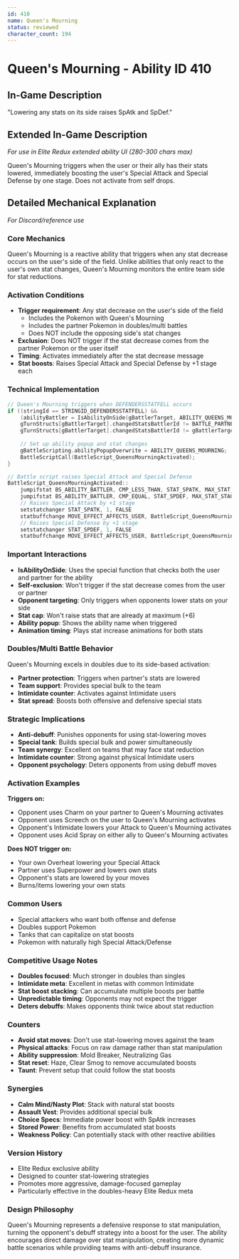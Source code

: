 ```yaml
---
id: 410
name: Queen's Mourning
status: reviewed
character_count: 194
---
```


# Queen's Mourning - Ability ID 410

## In-Game Description
"Lowering any stats on its side raises SpAtk and SpDef."

## Extended In-Game Description
*For use in Elite Redux extended ability UI (280-300 chars max)*

Queen's Mourning triggers when the user or their ally has their stats lowered, immediately boosting the user's Special Attack and Special Defense by one stage. Does not activate from self drops.

## Detailed Mechanical Explanation
*For Discord/reference use*

### Core Mechanics
Queen's Mourning is a reactive ability that triggers when any stat decrease occurs on the user's side of the field. Unlike abilities that only react to the user's own stat changes, Queen's Mourning monitors the entire team side for stat reductions.

### Activation Conditions
- **Trigger requirement**: Any stat decrease on the user's side of the field
  - Includes the Pokemon with Queen's Mourning
  - Includes the partner Pokemon in doubles/multi battles  
  - Does NOT include the opposing side's stat changes
- **Exclusion**: Does NOT trigger if the stat decrease comes from the partner Pokemon or the user itself
- **Timing**: Activates immediately after the stat decrease message
- **Stat boosts**: Raises Special Attack and Special Defense by +1 stage each

### Technical Implementation
```c
// Queen's Mourning triggers when DEFENDERSSTATFELL occurs
if ((stringId == STRINGID_DEFENDERSSTATFELL) && 
    (abilityBattler = IsAbilityOnSide(gBattlerTarget, ABILITY_QUEENS_MOURNING)) &&
    gTurnStructs[gBattlerTarget].changedStatsBattlerId != BATTLE_PARTNER(gBattlerTarget) &&
    gTurnStructs[gBattlerTarget].changedStatsBattlerId != gBattlerTarget) {
    
    // Set up ability popup and stat changes
    gBattleScripting.abilityPopupOverwrite = ABILITY_QUEENS_MOURNING;
    BattleScriptCall(BattleScript_QueensMourningActivated);
}

// Battle script raises Special Attack and Special Defense
BattleScript_QueensMourningActivated::
    jumpifstat BS_ABILITY_BATTLER, CMP_LESS_THAN, STAT_SPATK, MAX_STAT_STAGE, BattleScript_QueensMourning_AttackUpDoAnim
    jumpifstat BS_ABILITY_BATTLER, CMP_EQUAL, STAT_SPDEF, MAX_STAT_STAGE, BattleScript_QueensMourning_End
    // Raises Special Attack by +1 stage
    setstatchanger STAT_SPATK, 1, FALSE
    statbuffchange MOVE_EFFECT_AFFECTS_USER, BattleScript_QueensMourning_DefenseUpDoAnim
    // Raises Special Defense by +1 stage  
    setstatchanger STAT_SPDEF, 1, FALSE
    statbuffchange MOVE_EFFECT_AFFECTS_USER, BattleScript_QueensMourning_End
```

### Important Interactions
- **IsAbilityOnSide**: Uses the special function that checks both the user and partner for the ability
- **Self-exclusion**: Won't trigger if the stat decrease comes from the user or partner
- **Opponent targeting**: Only triggers when opponents lower stats on your side
- **Stat cap**: Won't raise stats that are already at maximum (+6)
- **Ability popup**: Shows the ability name when triggered
- **Animation timing**: Plays stat increase animations for both stats

### Doubles/Multi Battle Behavior
Queen's Mourning excels in doubles due to its side-based activation:
- **Partner protection**: Triggers when partner's stats are lowered
- **Team support**: Provides special bulk to the team
- **Intimidate counter**: Activates against Intimidate users
- **Stat spread**: Boosts both offensive and defensive special stats

### Strategic Implications
- **Anti-debuff**: Punishes opponents for using stat-lowering moves
- **Special tank**: Builds special bulk and power simultaneously  
- **Team synergy**: Excellent on teams that may face stat reduction
- **Intimidate counter**: Strong against physical Intimidate users
- **Opponent psychology**: Deters opponents from using debuff moves

### Activation Examples
**Triggers on:**
- Opponent uses Charm on your partner to Queen's Mourning activates
- Opponent uses Screech on the user to Queen's Mourning activates  
- Opponent's Intimidate lowers your Attack to Queen's Mourning activates
- Opponent uses Acid Spray on either ally to Queen's Mourning activates

**Does NOT trigger on:**
- Your own Overheat lowering your Special Attack
- Partner uses Superpower and lowers own stats
- Opponent's stats are lowered by your moves
- Burns/items lowering your own stats

### Common Users
- Special attackers who want both offense and defense
- Doubles support Pokemon
- Tanks that can capitalize on stat boosts
- Pokemon with naturally high Special Attack/Defense

### Competitive Usage Notes
- **Doubles focused**: Much stronger in doubles than singles
- **Intimidate meta**: Excellent in metas with common Intimidate
- **Stat boost stacking**: Can accumulate multiple boosts per battle
- **Unpredictable timing**: Opponents may not expect the trigger
- **Deters debuffs**: Makes opponents think twice about stat reduction

### Counters
- **Avoid stat moves**: Don't use stat-lowering moves against the team
- **Physical attacks**: Focus on raw damage rather than stat manipulation
- **Ability suppression**: Mold Breaker, Neutralizing Gas
- **Stat reset**: Haze, Clear Smog to remove accumulated boosts
- **Taunt**: Prevent setup that could follow the stat boosts

### Synergies
- **Calm Mind/Nasty Plot**: Stack with natural stat boosts
- **Assault Vest**: Provides additional special bulk
- **Choice Specs**: Immediate power boost with SpAtk increases
- **Stored Power**: Benefits from accumulated stat boosts
- **Weakness Policy**: Can potentially stack with other reactive abilities

### Version History
- Elite Redux exclusive ability
- Designed to counter stat-lowering strategies
- Promotes more aggressive, damage-focused gameplay
- Particularly effective in the doubles-heavy Elite Redux meta

### Design Philosophy
Queen's Mourning represents a defensive response to stat manipulation, turning the opponent's debuff strategy into a boost for the user. The ability encourages direct damage over stat manipulation, creating more dynamic battle scenarios while providing teams with anti-debuff insurance.